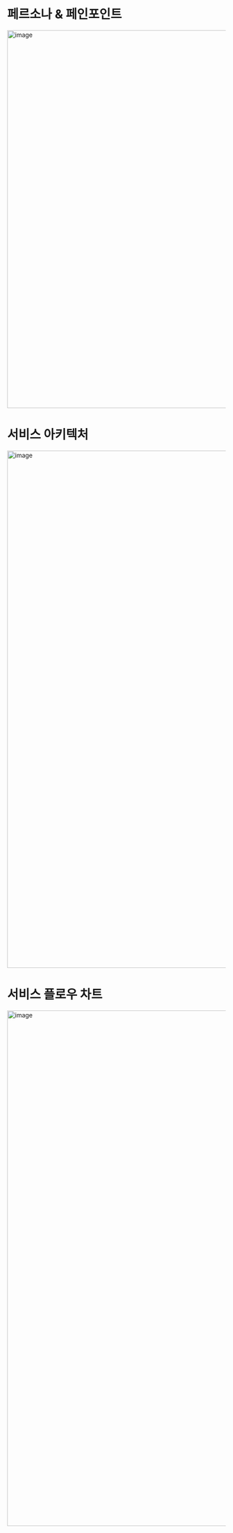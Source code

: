 # 페르소나 & 페인포인트
<img width="870" alt="image" src="https://github.com/user-attachments/assets/8656b445-6118-478a-95a0-33b2a7d7c01e">

# 서비스 아키텍처 
<img width="1191" alt="image" src="https://github.com/user-attachments/assets/fec0dff3-b28b-4f42-98b2-8a01138bf5ca">

# 서비스 플로우 차트
<img width="1187" alt="image" src="https://github.com/user-attachments/assets/221fd58a-6280-4468-80a7-d295f6d8e8b4">

